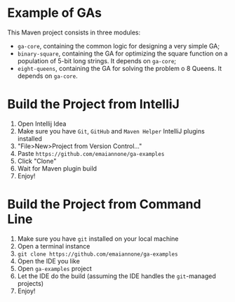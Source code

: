 # Example of GAs
This Maven project consists in three modules:

- `ga-core`, containing the common logic for designing a very simple GA;
- `binary-square`, containing the GA for optimizing the square function on a population of 5-bit long strings. It depends on `ga-core`;
- `eight-queens`, containing the GA for solving the problem o 8 Queens. It depends on `ga-core`.

# Build the Project from IntelliJ

1. Open Intellij Idea
2. Make sure you have `Git`, `GitHub` and `Maven Helper` IntelliJ plugins installed
3. "File>New>Project from Version Control..."
4. Paste `https://github.com/emaiannone/ga-examples`
5. Click "Clone"
6. Wait for Maven plugin build
7. Enjoy!

# Build the Project from Command Line

1. Make sure you have `git` installed on your local machine
2. Open a terminal instance
3. `git clone https://github.com/emaiannone/ga-examples`
4. Open the IDE you like
5. Open `ga-examples` project
6. Let the IDE do the build (assuming the IDE handles the `git`-managed projects)
7. Enjoy!
